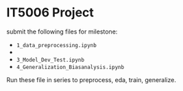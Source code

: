 # IT5006 Project

submit the following files for milestone:

- `1_data_preprocessing.ipynb`
- ` `
- `3_Model_Dev_Test.ipynb`
- `4_Generalization_Biasanalysis.ipynb`

Run these file in series to preprocess, eda, train, generalize.

